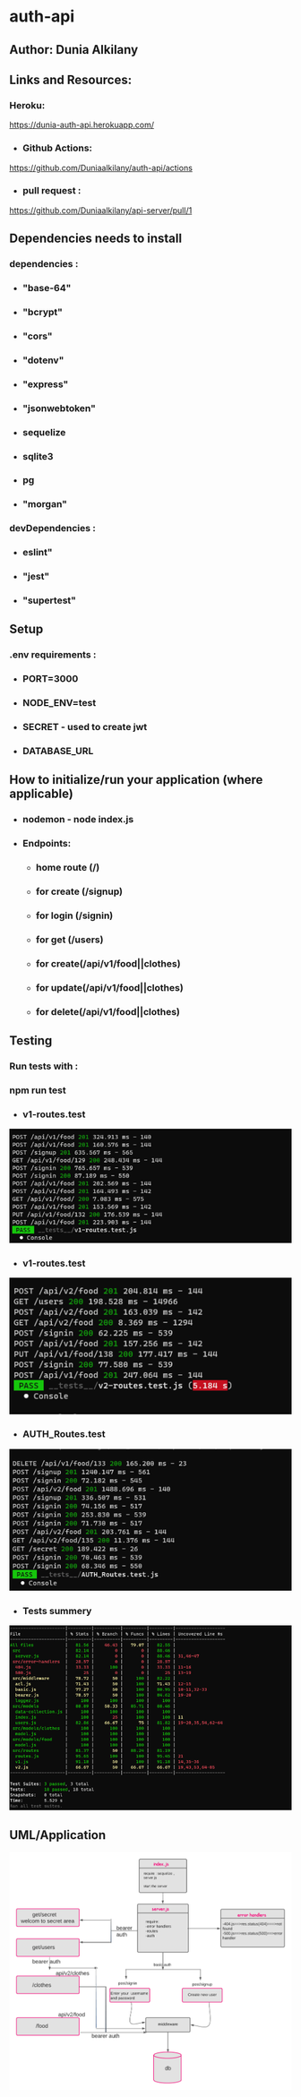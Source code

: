 # auth-api

## Author: Dunia Alkilany 

## Links and Resources:
 ### Heroku:

https://dunia-auth-api.herokuapp.com/




* ### Github Actions:

https://github.com/Duniaalkilany/auth-api/actions

* ### pull request :
https://github.com/Duniaalkilany/api-server/pull/1



## Dependencies needs to install

### dependencies :

* ### "base-64"
* ### "bcrypt"
* ### "cors"
* ### "dotenv"
* ### "express"
* ### "jsonwebtoken"
* ### sequelize 
* ### sqlite3
* ### pg
* ### "morgan"

### devDependencies :

* ### eslint"
* ### "jest"
* ### "supertest"


## Setup 
### .env requirements :
* ### PORT=3000
* ### NODE_ENV=test
* ### SECRET - used to create jwt
* ### DATABASE_URL


## How to initialize/run your application (where applicable)

* ### nodemon - node index.js

* ### Endpoints:
    * ### home route (/)
    * ### for create (/signup)
    * ### for login (/signin)
    * ### for get (/users)
    * ### for create(/api/v1/food||clothes)
    * ### for update(/api/v1/food||clothes)
    * ### for delete(/api/v1/food||clothes)

 ## Testing

### Run tests with :

 ### **npm run test**

* ### v1-routes.test

![img](/assest/lab8-test1.png)

* ### v1-routes.test

![img](/assest/lab8-test2.png)

* ### AUTH_Routes.test

![img](/assest/lab8-test3.png)

* ### Tests summery
![img](/assest/lab8-tests.png)

## UML/Application

![img](/assest/lab8-UML.png)
   

